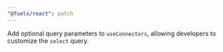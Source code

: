 ```yaml
---
"@fuels/react": patch
---
```


Add optional query parameters to `useConnectors`, allowing developers to customize the `select` query.
